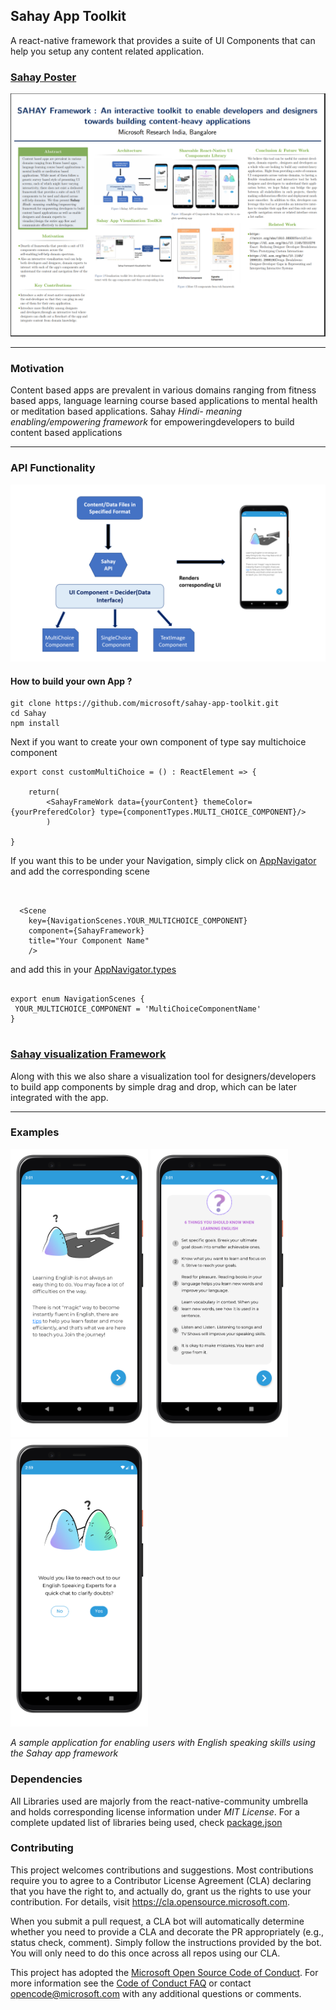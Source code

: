 ## Sahay App Toolkit

A react-native framework that provides a suite of UI Components that can help you setup any content related application.


### [Sahay Poster](SAHAY_POSTER.pdf)
![](./Screenshots/Sahay_Poster.PNG)

--------------------------------

### Motivation
Content based apps are prevalent in various domains ranging from fitness based apps, language learning course based applications to mental health or meditation based applications. Sahay *Hindi- meaning enabling/empowering framework* for empoweringdevelopers to build content based applications 

--------------------------------

### API Functionality

![](./Screenshots/API.png)


#### How to build your own App ?

```
git clone https://github.com/microsoft/sahay-app-toolkit.git
cd Sahay
npm install
```

Next if you want to create your own component of type say multichoice component

```
export const customMultiChoice = () : ReactElement => {

    return(
        <SahayFrameWork data={yourContent} themeColor={yourPreferedColor} type={componentTypes.MULTI_CHOICE_COMPONENT}/>
        )

}
```

If you want this to be under your Navigation, simply click on [AppNavigator](Sahay/src/AppNavigator) and add the corresponding scene

```


  <Scene
    key={NavigationScenes.YOUR_MULTICHOICE_COMPONENT}
    component={SahayFramework}
    title="Your Component Name"
    />

```

and add this in your [AppNavigator.types](Sahay/src/AppNavigator/AppNavigator.types.ts)

```

export enum NavigationScenes {
 YOUR_MULTICHOICE_COMPONENT = 'MultiChoiceComponentName'
}


```

### [Sahay visualization Framework](microsoft.github.io/sahay-app-toolkit/customPalette.html)

Along with this we also share a visualization tool for designers/developers to build app components by simple drag and drop, which can be later integrated with the app.

--------------------------------


### Examples 

<p float="left">
  <img src="/Screenshots/Text_Intro_Component.png" width="220" />
  <img src="/Screenshots/Numbered_List.png" width="220" />
  <img src="/Screenshots/Polar_Question_Component.png" width="220" /> 
</p>

*A sample application for enabling users with English speaking skills using the Sahay app framework*



### Dependencies

All Libraries used are majorly from the react-native-community umbrella and holds corresponding license information under _MIT License_.
For a complete updated list of libraries being used, check [package.json](Sahay/package.json)

### Contributing

This project welcomes contributions and suggestions. Most contributions require you to agree to a
Contributor License Agreement (CLA) declaring that you have the right to, and actually do, grant us
the rights to use your contribution. For details, visit https://cla.opensource.microsoft.com.

When you submit a pull request, a CLA bot will automatically determine whether you need to provide
a CLA and decorate the PR appropriately (e.g., status check, comment). Simply follow the instructions
provided by the bot. You will only need to do this once across all repos using our CLA.

This project has adopted the [Microsoft Open Source Code of Conduct](https://opensource.microsoft.com/codeofconduct/).
For more information see the [Code of Conduct FAQ](https://opensource.microsoft.com/codeofconduct/faq/) or
contact [opencode@microsoft.com](mailto:opencode@microsoft.com) with any additional questions or comments.
